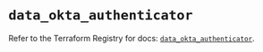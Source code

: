 # `data_okta_authenticator`

Refer to the Terraform Registry for docs: [`data_okta_authenticator`](https://registry.terraform.io/providers/okta/okta/4.14.1/docs/data-sources/authenticator).
